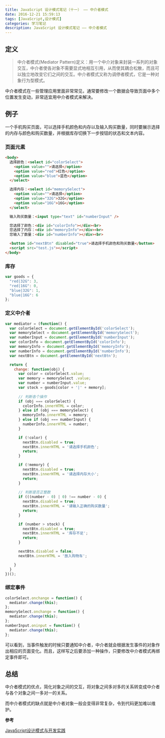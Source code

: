 ```yaml
---
title: JavaScript 设计模式笔记（十一） —— 中介者模式
date: 2016-12-21 15:59:13
tags: [JavaScript,设计模式]
categories: 学习笔记
description: JavaScript 设计模式笔记 —— 中介者模式
---
```


## 定义

> 中介者模式(Mediator Pattern)定义：用一个中介对象来封装一系列的对象交互，中介者使各对象不需要显式地相互引用，从而使其耦合松散，而且可以独立地改变它们之间的交互。中介者模式又称为调停者模式，它是一种对象行为型模式。

中介者模式在一些管理应用里面非常常见，通常要修改一个数据会导致页面中多个位置发生变动，非常适宜用中介者模式来解决。

## 例子

一个手机购买页面，可以选择手机颜色和内存以及输入购买数量，同时要展示选择的内存与颜色和购买数量，并根据库存切换下一步按钮的状态和文本内容。

### 页面元素

```html
<body>
  选择颜色：<select id="colorSelect">
    <option value="">请选择</option>
    <option value="red">红色</option>
    <option value="blue">蓝色</option>
  </select>

  选择内存：<select id="memorySelect">
    <option value="">请选择</option>
    <option value="32G">32G</option>
    <option value="16G">16G</option>
  </select>

  输入购买数量：<input type="text" id="numberInput" />

  您选择了颜色：<div id="colorInfo"></div><br>
  您选择了内存：<div id="memoryInfo"></div><br>
  您输入了数量：<div id="numberInfo"></div><br>

  <button id="nextBtn" disabled="true">请选择手机颜色和购买数量</button>
  <script src="test.js"></script>
</body>
```

### 库存

```javascript
var goods = {
  "red|32G": 3,
  "red|16G": 0,
  "blue|32G": 1,
  "blue|16G": 6
};
```

### 定义中介者

```javascript
var mediator = (function() {
  var colorSelect = document.getElementById('colorSelect');
  var memorySelect = document.getElementById('memorySelect');
  var numberInput = document.getElementById('numberInput');
  var colorInfo = document.getElementById('colorInfo');
  var memoryInfo = document.getElementById('memoryInfo');
  var numberInfo = document.getElementById('numberInfo');
  var nextBtn = document.getElementById('nextBtn');

  return {
    change: function(obj) {
      var color = colorSelect.value;
      var memory = memorySelect .value;
      var number = numberInput.value;
      var stock = goods[color + '|' + memory];
      
      // 判断各个操作
      if (obj === colorSelect) {
        colorInfo.innerHTML = color;
      } else if (obj === memorySelect) {
        memoryInfo.innerHTML = memory;
      } else if (obj === numberInput) {
        numberInfo.innerHTML = number;
      }

      if (!color) {
        nextBtn.disabled = true;
        nextBtn.innerHTML = '请选择手机颜色';
        return;
      }

      if (!memory) {
        nextBtn.disabled = true;
        nextBtn.innerHTML = '请选择内存大小';
        return;
      }
      
      // 判断是否正整数
      if (((number - 0) | 0) !== number - 0) {
        nextBtn.disabled = true;
        nextBtn.innerHTML = '请输入正确的购买数量';
        return;
      }

      if (number > stock) {
        nextBtn.disabled = true;
        nextBtn.innerHTML = '库存不足';
        return;
      }

      nextBtn.disabled = false;
      nextBtn.innerHTML = '放入购物车';

    }
  }
})();
```

### 绑定事件

```javascript
colorSelect.onchange = function() {
  mediator.change(this);
};
memorySelect.onchange = function() {
  mediator.change(this);
};
numberInput.oninput = function() {
  mediator.change(this);
};
```

可以看到，当事件触发的时候只要通知中介者，中介者就会根据发生事件的对象作出相应的页面变化。而且，这样写之后要添加一种操作，只要修改中介者模式再绑定事件即可。

## 总结

中介者模式的优点，简化对象之间的交互，将对象之间多对多的关系转变成中介者与各个对象之间一多对一的关系。

而中介者模式的缺点就是中介者对象一般会变得非常复杂，令到代码更加难以维护。

**参考**

[JavaScript设计模式与开发实践](https://book.douban.com/subject/26382780/)